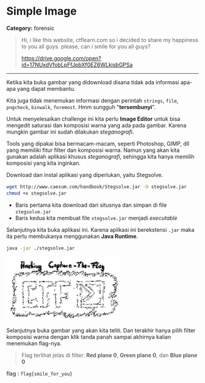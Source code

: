 # Simple Image
**Category:** forensic
> Hi, i like this website, ctflearn.com so i decided to share my happiness to you all guys. please, can i smile for you all guys?
> 
> https://drive.google.com/open?id=17NUxdVfobLpFfJpbXf0EZ6WLkjsbGPSa
---

Ketika kita buka gambar yang didownload disana tidak ada informasi apa-apa yang dapat membantu.

Kita juga tidak menemukan informasi dengan perintah `strings`, `file`, `pngcheck`, `binwalk`, `foremost`. Hmm sungguh "**tersembunyi**".

Untuk menyelesaikan challenge ini kita perlu **Image Editor** untuk bisa mengedit saturasi dan komposisi warna yang ada pada gambar. Karena mungkin gambar ini sudah dilakukan _steganografi_.

Tools yang dipakai bisa bermacam-macam, seperti Photoshop, GIMP, dll yang memiliki fitur filter dan komposisi warna. Namun yang akan kita gunakan adalah aplikasi khusus _steganografi_, sehingga kita hanya memilih komposisi yang kita inginkan.

Download dan instal aplikasi yang diperlukan, yaitu Stegsolve.
```bash
wget http://www.caesum.com/handbook/Stegsolve.jar -O stegsolve.jar
chmod +x stegsolve.jar
```
* Baris pertama kita download dari situsnya dan simpan di file `stegsolve.jar`
* Baris kedua kita membuat file `stegsolve.jar` menjadi _executable_

Selanjutnya kita buka aplikasi ini. Karena aplikasi ini berekstensi `.jar` maka ita perlu membukanya menggunakan **Java Runtime**.
```bash
java -jar ./stegsolve.jar
```

![Stegsolve](./filtered.bmp "Filter Red Plane 1")

Selanjutnya buka gambar yang akan kita teliti. Dan terakhir hanya pilih filter komposisi warna dengan klik tanda panah sampai akhirnya kalian menemukan flag-nya.

> Flag terlihat jelas di filter: **Red plane 0**, **Green plane 0**, dan **Blue plane 0**

flag : `flag{smile_for_you}`

